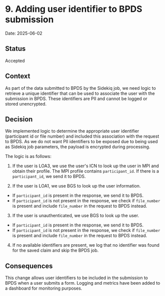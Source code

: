 # 9. Adding user identifier to BPDS submission

Date: 2025-06-02

## Status

Accepted

## Context

As part of the data submitted to BPDS by the Sidekiq job, we need logic to retrieve a unique identifier that can be used to associate the user with the submission in BPDS. These identifiers are PII and cannot be logged or stored unencrypted.

## Decision

We implemented logic to determine the appropriate user identifier (participant id or file number) and included this association with the request to BPDS. As we do not want PII identifiers to be exposed due to being used as Sidekiq job parameters, the payload is encrypted during processing.

The logic is as follows:
1) If the user is LOA3, we use the user's ICN to look up the user in MPI and obtain their profile. The MPI profile contains `participant_id`. If there is a `participant_id`, we send it to BPDS.

2) If the user is LOA1, we use BGS to look up the user information.
  * If `participant_id` is present in the response, we send it to BPDS.
  * If `participant_id` is not present in the response, we check if `file_number` is present and include `file_number` in the request to BPDS instead.

3) If the user is unauthenticated, we use BGS to look up the user.
  * If `participant_id` is present in the response, we send it to BPDS.
  * If `participant_id` is not present in the response, we check if `file_number` is present and include `file_number` in the request to BPDS instead.

4) If no available identifiers are present, we log that no identifier was found for the saved claim and skip the BPDS job.

## Consequences

This change allows user identifiers to be included in the submission to BPDS when a user submits a form. Logging and metrics have been added to a dashboard for monitoring purposes.
